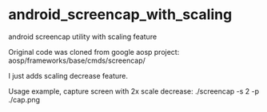 # android_screencap_with_scaling
android screencap utility with scaling feature

Original code was cloned from google aosp project:
aosp/frameworks/base/cmds/screencap/

I just adds scaling decrease feature.

Usage example, capture screen with 2x scale decrease:
./screencap -s 2 -p ./cap.png

